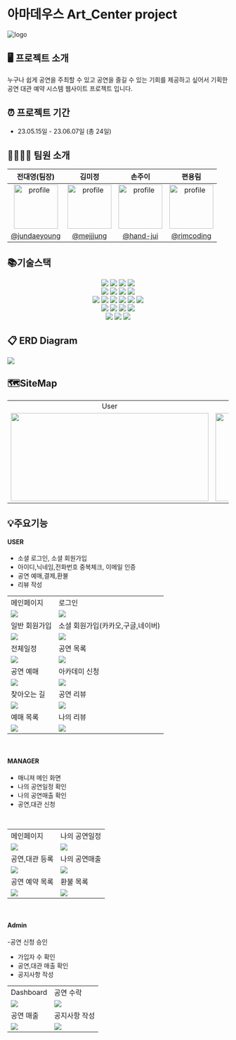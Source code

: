 # 아마데우스 Art_Center project
![logo](https://github.com/jundaeyoung/art_center/assets/124986563/5fe5e804-b1b0-4532-a0a7-162e1334183f)

## 🖥️ 프로젝트 소개 
누구나 쉽게 공연을 주최할 수 있고 공연을 즐길 수 있는 기회를 제공하고 싶어서 기획한 
<br>공연 대관 예약 시스템 웹사이트 프로젝트 입니다. 

## ⏰ 프로젝트 기간
- 23.05.15일 - 23.06.07일 (총 24일)

## 👨‍👩‍👧‍👦 팀원 소개
|                                                 전대영(팀장)                                                  |                                                 김미정                                                  |                                                                          손주이                                                                          |                                                 편용림                                                  |
| :-----------------------------------------------------------------------------------------------------: | :-----------------------------------------------------------------------------------------------------: | :------------------------------------------------------------------------------------------------------------------------------------------------------: | :-----------------------------------------------------------------------------------------------------: |
|<img src="https://avatars.githubusercontent.com/u/124985700?v=4" alt="profile" width="100" height="100"> | <img src="https://avatars.githubusercontent.com/u/124986563?v=4" alt="profile" width="100" height="100"> | <img src="https://avatars.githubusercontent.com/u/124986221?v=4" alt="profile" width="100" height="100"> | <img src="https://avatars.githubusercontent.com/u/123707796?v=4" alt="profile" width="100" height="100"> |
|                                   [@jundaeyoung](https://github.com/jundaeyoung)                                   |                                 [@mejjjung](https://github.com/mejjjung)                                 |                                                        [@hand-jui](https://github.com/hand-jui)                                                         |                              [@rimcoding](https://github.com/rimcoding)                              |
 
## 📚기술스택
<div align=center> 
  <img src="https://img.shields.io/badge/kakao API-FFCD00?style=for-the-badge&logo=kakao&logoColor=white">
  <img src="https://img.shields.io/badge/Google API-4285F4?style=for-the-badge&logo=google&logoColor=white">
  <img src="https://img.shields.io/badge/naver API-03C75A?style=for-the-badge&logo=naver&logoColor=white">
 <img src="https://img.shields.io/badge/nurigo-EF8D1D?style=for-the-badge&logo=&logoColor=white">
  <br>
  <img src="https://img.shields.io/badge/H2 Database-F6F722?style=for-the-badge&logo=&logoColor=white">
  <img src="https://img.shields.io/badge/springboot-6DB33F?style=for-the-badge&logo=springboot&logoColor=white">
  <img src="https://img.shields.io/badge/gradle-02303A?style=for-the-badge&logo=gradle&logoColor=white">
  <img src="https://img.shields.io/badge/apache tomcat-F8DC75?style=for-the-badge&logo=apachetomcat&logoColor=white">
  <br>
  
  <img src="https://img.shields.io/badge/java-007396?style=for-the-badge&logo=java&logoColor=white">
  <img src="https://img.shields.io/badge/mysql-4479A1?style=for-the-badge&logo=mysql&logoColor=white"> 
  <img src="https://img.shields.io/badge/css-1572B6?style=for-the-badge&logo=css3&logoColor=white"> 
  <img src="https://img.shields.io/badge/javascript-F7DF1E?style=for-the-badge&logo=javascript&logoColor=black"> 
  <img src="https://img.shields.io/badge/jquery-0769AD?style=for-the-badge&logo=jquery&logoColor=white">
  <img src="https://img.shields.io/badge/html5-E34F26?style=for-the-badge&logo=html5&logoColor=white">
  <br>
  
  <img src="https://img.shields.io/badge/bootstrap-7952B3?style=for-the-badge&logo=bootstrap&logoColor=white">
  <img src="https://img.shields.io/badge/chart.js-FF6384?style=for-the-badge&logo=chart.js&logoColor=white"> 
  <img src="https://img.shields.io/badge/github-181717?style=for-the-badge&logo=github&logoColor=white">
  <img src="https://img.shields.io/badge/git-F05032?style=for-the-badge&logo=git&logoColor=white">
  <br>

  <img src="https://img.shields.io/badge/sourcetree-0052CC?style=for-the-badge&logo=sourcetree&logoColor=white"> 
  <img src="https://img.shields.io/badge/jira-0052CC?style=for-the-badge&logo=jirasoftware&logoColor=white">
 <img src="https://img.shields.io/badge/JSP-492559?style=for-the-badge&logo=&logoColor=white">
  <br>
</div>

## 📋 ERD Diagram
<img src="https://github.com/jundaeyoung/art_center/assets/124986563/d83c7156-6af8-40ed-8603-4fd657f93374">

## 🗺SiteMap
<table>
<tr>
 <td align=center>User</td>
 <td align=center>Manager</td>
 <td align=center>Admin</td>
 </tr>
<tr>
<td><img src="https://github.com/jundaeyoung/art_center/assets/124986563/d8496809-d174-47b3-86bc-e5670ae06a3f" width="450" height="200"></td>
<td><img src="https://github.com/jundaeyoung/art_center/assets/124986563/daa14bf0-58e9-40ee-8f4c-52c14a602e3f" width="450" height="200"></td>
<td><img src="https://github.com/jundaeyoung/art_center/assets/124986563/31a07b96-ef85-41de-82df-815d2d271a73" width="450" height="200"></td>
</tr>
</table>

## 💡주요기능
#### USER
- 소셜 로그인, 소셜 회원가입
- 아이디,닉네임,전화번호 중복체크, 이메일 인증
- 공연 예매,결제,환불
- 리뷰 작성
<table>
<tr>
  <td>메인페이지</td>
  <td>로그인</td>
</tr>
<tr>
  <td><img src="https://github.com/jundaeyoung/art_center/assets/124986563/537969bc-9f92-48b4-bc89-b363d4ce04c7"></td>
  <td><img src="https://github.com/jundaeyoung/art_center/assets/124986563/9cf1f84c-d3e9-4873-849f-c4ff81334439"></td>
</tr>
<tr>
  <td>일반 회원가입</td>
  <td>소셜 회원가입(카카오,구글,네이버)</td>
</tr>
<tr>
  <td><img src="https://github.com/jundaeyoung/art_center/assets/124986563/e9bb98ba-b64b-4b49-8330-905008251235"></td>
  <td><img src="https://github.com/jundaeyoung/art_center/assets/124986563/5bba2278-9f0c-42bc-a6a7-c6aac6266842"></td>
</tr>
<tr>
  <td>전체일정</td>
  <td>공연 목록</td>
</tr>
<tr>
  <td><img src="https://github.com/jundaeyoung/art_center/assets/124986563/2e59c2ef-a02a-4310-939e-234048163e0e"></td>
  <td><img src="https://github.com/jundaeyoung/art_center/assets/124986563/15ec64ec-b666-4597-af1a-c70dd94984d9"></td>
</tr>
<tr>
  <td>공연 예매</td>
  <td>아카데미 신청</td>
</tr>
<tr>
  <td><img src="https://github.com/jundaeyoung/art_center/assets/124986563/e4eb4158-c29e-44fd-9ead-8da81cc0c91e"></td>
  <td><img src="https://github.com/jundaeyoung/art_center/assets/124986563/5d9ede8e-5557-4eb7-b902-ac66cc16b0bf"></td>
</tr>
<tr>
  <td>찾아오는 길</td>
  <td>공연 리뷰</td>
</tr>
<tr>
  <td><img src="https://github.com/jundaeyoung/art_center/assets/124986563/2b53d42f-b534-49e0-a51b-64d4cd0375d6"></td>
  <td><img src="https://github.com/jundaeyoung/art_center/assets/124986563/eebd4eda-a5a2-4aea-bf36-f2ac0bab03dd"></td>
</tr>
<tr>
  <td>예매 목록</td>
  <td>나의 리뷰</td>
</tr>
<tr>
  <td><img src="https://github.com/jundaeyoung/art_center/assets/124986563/64f9116b-1f1b-496e-9597-84d1e9c3278c"></td>
  <td><img src="https://github.com/jundaeyoung/art_center/assets/124986563/48cbde90-b4fb-4672-9f1a-ef4fa7eba586"></td>
</tr>
</table>
<br>

#### MANAGER
- 매니져 메인 화면
- 나의 공연일정 확인
- 나의 공연매출 확인
- 공연,대관 신청
<table>
<tr>
  <td>메인페이지</td>
  <td>나의 공연일정</td>
</tr>
<tr>
  <td><img src="https://github.com/jundaeyoung/art_center/assets/124986563/d99cfbd8-86e2-45d7-b53f-91a49eb1c6a2"></td>
  <td><img src="https://github.com/jundaeyoung/art_center/assets/124986563/1e44d937-b80c-4b6f-9d4b-3be24e10211b"></td>
</tr>
<tr>
 <td>공연,대관 등록</td>
  <td>나의 공연매출</td>
</tr>
<tr>
 <td><img src="https://github.com/jundaeyoung/art_center/assets/124986563/a64aa034-bf03-4d72-b7b0-2dd964b336c3"></td>
  <td><img src="https://github.com/jundaeyoung/art_center/assets/124986563/e5455b79-985a-4729-a5f8-dd449b1f3e70"></td>
</tr>
 <tr>
 <td>공연 예약 목록</td>
  <td>환불 목록</td>
</tr>
<tr>
 <td><img src="https://github.com/jundaeyoung/art_center/assets/124986563/30738478-6721-4f60-899b-ef774b89accb"></td>
  <td><img src="https://github.com/jundaeyoung/art_center/assets/124986563/f102c574-6e92-45c7-8233-c6e93e0b5c5f"></td>
</tr>
<br>
</table>
<br>

#### Admin
-공연 신청 승인
- 가입자 수 확인
- 공연,대관 매출 확인
- 공지사항 작성
  
<table>
<tr>
  <td>Dashboard</td>
  <td>공연 수락</td>
</tr>
<tr>
  <td><img src="https://github.com/jundaeyoung/art_center/assets/124986563/9ef2c809-99de-43e8-9b07-388752615be4"></td>
  <td><img src="https://github.com/jundaeyoung/art_center/assets/124986563/97a318a1-8dcb-4a06-959b-f43b9b7471dd"></td>
</tr>
<tr>
 <td>공연 매출</td>
  <td>공지사항 작성</td>
</tr>
<tr>
 <td><img src="https://github.com/jundaeyoung/art_center/assets/124986563/9c532742-ac71-4036-b302-e1ebf6f79823"></td>
  <td><img src="https://github.com/jundaeyoung/art_center/assets/124986563/b59fa9d5-ee83-4eb9-a631-fa74cc714481"></td>
</tr>
</table>








